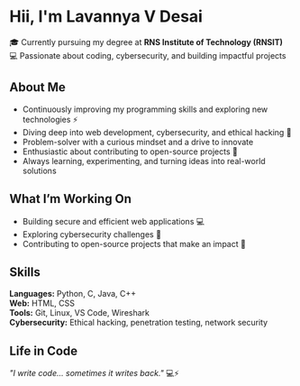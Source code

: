 # Hii, I'm Lavannya V Desai

🎓 Currently pursuing my degree at **RNS Institute of Technology (RNSIT)**  
💻 Passionate about coding, cybersecurity, and building impactful projects

## About Me
- Continuously improving my programming skills and exploring new technologies ⚡
- Diving deep into web development, cybersecurity, and ethical hacking 🔐
- Problem-solver with a curious mindset and a drive to innovate
- Enthusiastic about contributing to open-source projects 🌱
- Always learning, experimenting, and turning ideas into real-world solutions

## What I’m Working On
- Building secure and efficient web applications 💻
- Exploring cybersecurity challenges 🔐
- Contributing to open-source projects that make an impact 🌟

## Skills
**Languages:** Python, C, Java, C++  
**Web:** HTML, CSS  
**Tools:** Git, Linux, VS Code, Wireshark  
**Cybersecurity:** Ethical hacking, penetration testing, network security

## Life in Code
*"I write code… sometimes it writes back."* 💻⚡
